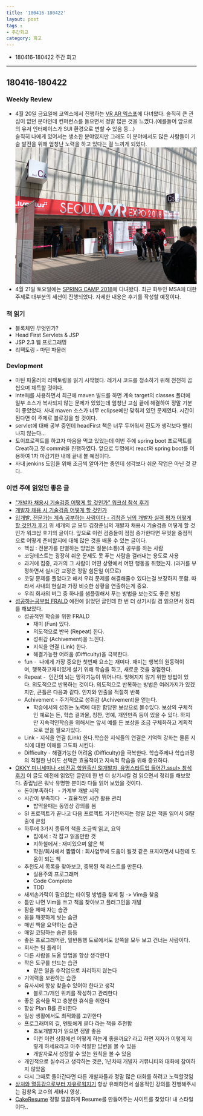 ```yaml
---
title: '180416-180422'  
layout: post  
tags :  
- 주간회고
category: 회고
---
```


- 180416-180422 주간 회고

---

## 180416-180422

### Weekly Review
  - 4월 20일 금요일에 코엑스에서 진행하는 [VR AR 엑스포](http://www.seoulvrar.com/index.php)에 다녀왔다. 솔직히 큰 관심이 없던 분야인데 컨퍼런스를 들으면서 정말 많은 것을 느꼈다.(예를들어 앞으로의 유저 인터페이스가 SUI 환경으로 변할 수 있음 등...)   
  솔직히 나에게 있어서는 생소한 분야였지만 그래도 이 분야에서도 많은 사람들이 기술 발전을 위해 엄청난 노력을 하고 있다는 걸 느끼게 되었다.
  ![VrArExpo](/assets/images/usingimages/vrarExpo.jpg)
  - 4월 21일 토요일에는 [SPRING CAMP 2018](http://www.springcamp.io/2018/)에 다녀왔다. 최근 화두인 MSA에 대한 주제로 대부분의 세션이 진행되었다. 자세한 내용은 후기를 작성할 예정이다.

### 책 읽기
  - 블록체인 무엇인가?
  - Head First Servlets & JSP
  - JSP 2.3 웹 프로그래밍
  - 리팩토링 - 마틴 파울러

### Devlopment
  - 마틴 파울러의 리팩토링을 읽기 시작했다. 레거시 코드를 청소하기 위해 천천히 곱씹으며 체득할 것이다.
  - Intellij를 사용하면서 최근에 maven 빌드를 하면 계속 target의 classes 폴더에 일부 소스가 복사되지 않는 문제가 있었는데 엄청난 고심 끝에 해결하여 정말 기분이 좋았었다. 사내 maven 소스가 너무 eclipse에만 맞춰져 있던 문제였다. 시간이 된다면 이 주제로 블로깅을 할 것이다.
  - servlet에 대해 공부 중인데 headFirst 책은 너무 두꺼워서 진도가 생각보다 빨리 나지 않는다...
  - 토이프로젝트를 하고자 마음을 먹고 있었는데 이번 주에 spring boot 프로젝트를 Creat하고 첫 commit을 진행하였다. 앞으로 두명에서 react와 spring boot를 이용하여 1차 마감기한 내에 끝내 볼 예정이다.
  - 사내 jenkins 도입을 위해 조금씩 알아가는 중인데 생각보다 쉬운 작업은 아닌 것 같다.

### 이번 주에 읽었던 좋은 글
  - ["개발자 채용시 기술검증 어떻게 할 것인가" 워크샵 참석 후기](http://jojoldu.tistory.com/285)
  - [개발자 채용 시 기술검증 어떻게 할 것인가](https://brunch.co.kr/@leehosung/47)
  - [입개발, 전문가는 계속 공부하는 사람이다 - 김창준 님의 개발자 실력 평가 어떻게 할 것인가 후기](http://www.popit.kr/%EC%9E%85-%EA%B0%9C%EB%B0%9C-%EC%A0%84%EB%AC%B8%EA%B0%80%EB%8A%94-%EA%B3%84%EC%86%8D-%EA%B3%B5%EB%B6%80%ED%95%98%EB%8A%94-%EC%82%AC%EB%9E%8C%EC%9D%B4%EB%8B%A4-%EA%B9%80%EC%B0%BD%EC%A4%80/) 위 세개의 글 모두 김창준님의 개발자 채용시 기술검증 어떻게 할 것인가 워크샵 후기의 글이다. 앞으로 이런 검증들이 점점 증가한다면 무엇을 중점적으로 어떻게 준비할지에 대해 많은 것을 배울 수 있는 글이다.
    - 핵심 : 전문가를 판별하는 방법은 질문(소통)과 공부를 하는 사람
    - 코딩테스트는 굉장히 쉬운 문제도 못 푸는 사람을 걸러내는 용도로 사용
    - 과거에 집중, 과거의 그 사람이 어떤 상황에서 어떤 행동을 취했는지. (과거를 부정하면서 실시간 교정은 정말 힘든일 이므로)
    - 코딩 문제를 풀었다고 해서 우리 문제를 해결해줄수 있다는걸 보장하지 못함. 따라서 사내의 현실과 가장 비슷한 상황을 연출하는게 중요.
    - 우리 회사의 버그 중 하나를 샘플링해서 푸는 방법을 보는것도 좋은 방법
  - [성공하는공부법 FRALD](http://blog.coffeeselo.com/successful-study-method_frald) 예전에 읽었던 글인데 한 번 더 상기시킬 겸 읽으면서 정리를 해보았다.
    - 성공적인 학습을 위한 FRALD
      - 재미 (Fun) 있다.
      - 의도적으로 반복 (Repeat) 한다.
      - 성취감 (Achivement)을 느낀다.
      - 지식을 연결 (Link) 한다.
      - 해결가능한 어려움 (Difficulty)을 극복한다.
    - fun -  나에게 가장 중요한 첫번째 요소는 재미다. 재미는 행복의 원동력이며, 행복하고재미있게 살기 위해 학습을 하고, 새로운 것을 경험한다. 
    - Repeat -  인간의 뇌는 망각기능이 뛰어나다. 잊혀지지 않기 위한 방법이 있다. 의도적으로 반복하는 것이다. 의도적으로 반복하는 방법은 여러가지가 있겠지만, 큰틀은 다음과 같다. 인지와 인출을 적절히 반복
    - Achivement - 주기적으로 성취감 (Achivement)을 얻는다.
      - 학습에서의 성취는 노력에 대한 합당한 보상으로 볼수있다. 보상의 구체적인 예로는 돈, 학습 결과물, 칭찬, 명예, 개인만족 등이 있을 수 있다. 하지만 지속적인학습을 위해서는 앞서 예를 든 보상을 조금 구체화하고 계획적으로 얻을 필요가있다.
    - Link - 지식을 연결 (Link) 한다.학습한 지식들의 연결은 기억력 강화는 물론 지식에 대한 이해를 고도화 시킨다.
    - Difficulty - 해결가능한 어려움 (Difficulty)을 극복한다. 학습주제나 학습과정의 적절한 난이도 선택은 효율적이고 지속적 학습을 위해 중요하다.
  - [OKKY 미니세미나 <비전공 학원출신 SI개발자, 유명스타트업 들어간.ssul> 참석 후기](https://okky.kr/article/425700) 이 글도 예전에 읽었던 글인데 한 번 더 상기시킬 겸 읽으면서 정리를 해보았다. 종립님은 워낙 유명한 분이라 다들 읽어 보았을 것이다.
    - 돈이부족하다
      - 가계부 개발 시작
    - 시간이 부족하다
      - 효율적인 시간 활용 관리
      - 밥먹을때는 동영상 강의를 봄
    - SI 프로젝트가 끝나고 다음 프로젝트 가기전까지는 정말 많은 책을 읽어서 SI탈출에 큰힘
    - 하루에 3가지 종류의 책을 조금씩 읽고, 요약
      - 집에서 : 각 잡고 읽을만한 것
      - 지하철에서 : 재미있으며 얇은 책
      - 학원/회사에서 짬짬이 : 회사업무에 도움이 될것 같은 표지이면서 나한테 도움이 되는 책
    - 추천도서 목록을 찾아보고, 중복된 책 리스트를 만든다.
      - 실용주의 프로그래머
      - Code Complete
      - TDD
    - 새끼손가락이 필요없는 타이핑 방법을 찾게 됨 -> Vim을 찾음
    - 틈만 나면 Vim을 쓰고 책을 찾아보고 플러그인을 개발
    - 잠을 제때 자는 습관
    - 몸을 깨끗하게 씻는 습관
    - 매번 책을 요약하는 습관
    - 매일 코딩하는 습관 등등
    - 좋은 프로그래머란, 일반통행 도로에서도 양쪽을 모두 보고 건너는 사람이다.
    - 회사는 팀 플레이
    - 다른 사람을 도울 방법을 항상 생각한다
    - 작은 도구를 만드는 습관
      - 같은 일을 수작업으로 처리하지 않는다
    - 기억력을 보완하는 습관
    - 유사시에 항상 찾을수 있어야 한다고 생각
      - 블로그/개인 위키를 작성하고 관리한다
    - 좋은 음식을 먹고 충분한 휴식을 취한다
    - 항상 Plan B를 준비한다
    - 일상 생활에서도 최적화를 고민한다
    - 프로그래머의 길, 멘토에게 묻다 라는 책을 추천함
      - 초보개발자가 읽으면 정말 좋음
      - 이런 이런 상황에선 어떻게 하는게 좋을까요? 라고 하면 저자가 이렇게 저렇게 하세요라고 아주 적절한 답변을 볼 수 있음
      - 개발자로서 성장할 수 있는 원칙을 볼 수 있음
    - 개인적으로 실수라고 생각하는 것은, 1년차때 개발자 커뮤니티와 대화에 참여하지 않았음
    - 다시 그때로 돌아간다면 다른 개발자들과 정말 많은 대화를 하려고 노력할것임 
  - [상처와 열등감으로부터 자유로워지기](https://www.youtube.com/watch?v=0zSJgEbxVBM&feature=youtu.be) 항상 유쾌하면서 실용적인 강의를 진행해주시는 김창옥 교수의 세바시 영상.
  - [CakeResume](https://www.cakeresume.com/) 정말 깔끔하게 Resume를 만들어주는 사이트를 찾았다! 내 스타일이다..
